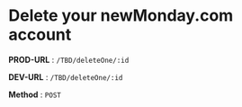 # Delete your newMonday.com  account

**PROD-URL** : `/TBD/deleteOne/:id`

**DEV-URL** : `/TBD/deleteOne/:id`

**Method** : `POST`

